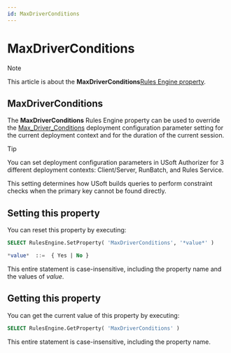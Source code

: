 ```yaml
---
id: MaxDriverConditions
---
```


# MaxDriverConditions



> [!NOTE]
> This article is about the **MaxDriverConditions**[Rules Engine property](/docs/Modeller%20and%20Rules%20Engine/Rules%20Engine%20properties).

## **MaxDriverConditions**

The **MaxDriverConditions** Rules Engine property can be used to override the [Max_Driver_Conditions](/docs/Authorisation%20and%20access/Deployment%20configurations/Max_Driver_Conditions.md) deployment configuration parameter setting for the current deployment context and for the duration of the current session.

> [!TIP]
> You can set deployment configuration parameters in USoft Authorizer for 3 different deployment contexts: Client/Server, RunBatch, and Rules Service.

This setting determines how USoft builds queries to perform constraint checks when the primary key cannot be found directly.

## Setting this property

You can reset this property by executing:

```sql
SELECT RulesEngine.SetProperty( 'MaxDriverConditions', '*value*' )

*value*  ::=  { Yes | No }
```

This entire statement is case-insensitive, including the property name and the values of *value*.

## Getting this property

You can get the current value of this property by executing:

```sql
SELECT RulesEngine.GetProperty( 'MaxDriverConditions' )
```

This entire statement is case-insensitive, including the property name.